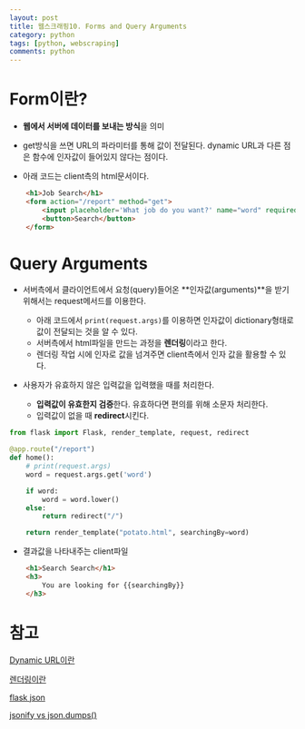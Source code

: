 ```yaml
---
layout: post
title: 웹스크래핑10. Forms and Query Arguments
category: python
tags: [python, webscraping]
comments: python
---
```


# Form이란?

- **웹에서 서버에 데이터를 보내는 방식**을 의미

- get방식을 쓰면 URL의 파라미터를 통해 값이 전달된다. dynamic URL과 다른 점은 함수에 인자값이 들어있지 않다는 점이다.

- 아래 코드는 client측의 html문서이다.

```html
    <h1>Job Search</h1>
    <form action="/report" method="get">
        <input placeholder='What job do you want?' name="word" required />
        <button>Search</button>
    </form>
```

# Query Arguments

- 서버측에서 클라이언트에서 요청(query)들어온 **인자값(arguments)**을 받기 위해서는 request메서드를 이용한다.
    - 아래 코드에서 `print(request.args)`를 이용하면 인자값이 dictionary형태로 값이 전달되는 것을 알 수 있다.
    - 서버측에서 html파일을 만드는 과정을 **렌더링**이라고 한다.
    - 렌더링 작업 시에 인자로 값을 넘겨주면 client측에서 인자 값을 활용할 수 있다.

- 사용자가 유효하지 않은 입력값을 입력했을 때를 처리한다.
    - **입력값이 유효한지 검증**한다. 유효하다면 편의를 위해 소문자 처리한다.
    - 입력값이 없을 때 **redirect**시킨다.

```python
from flask import Flask, render_template, request, redirect

@app.route("/report")
def home():
    # print(request.args)
    word = request.args.get('word')

    if word:
        word = word.lower()
    else:
        return redirect("/")

    return render_template("potato.html", searchingBy=word)

```

- 결과값을 나타내주는 client파일

```html
    <h1>Search Search</h1>
    <h3>
        You are looking for {{searchingBy}}
    </h3>
```



# 참고
[Dynamic URL이란](https://whatis.techtarget.com/definition/dynamic-URL)

[렌더링이란](https://www.quora.com/What-is-meant-by-rendering-a-web-page)

[flask json](https://riptutorial.com/ko/flask/example/5832/http-%EC%9A%94%EC%B2%AD%EC%9C%BC%EB%A1%9C%EB%B6%80%ED%84%B0-json-%EC%88%98%EC%8B%A0%ED%95%98%EA%B8%B0)

[jsonify vs json.dumps()](https://stackoverflow.com/questions/7907596/json-dumps-vs-flask-jsonify)